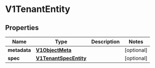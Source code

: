 # V1TenantEntity

## Properties
Name | Type | Description | Notes
------------ | ------------- | ------------- | -------------
**metadata** | [**V1ObjectMeta**](V1ObjectMeta.md) |  |  [optional]
**spec** | [**V1TenantSpecEntity**](V1TenantSpecEntity.md) |  |  [optional]
